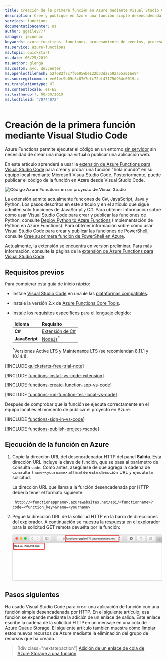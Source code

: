 ```yaml
---
title: Creación de la primera función en Azure mediante Visual Studio Code
description: Cree y publique en Azure una función simple desencadenada por HTTP mediante la extensión de Azure Functions de Visual Studio Code.
services: functions
documentationcenter: na
author: ggailey777
manager: jeconnoc
keywords: azure functions, funciones, procesamiento de eventos, proceso, arquitectura sin servidor
ms.service: azure-functions
ms.topic: quickstart
ms.date: 06/25/2019
ms.author: glenga
ms.custom: mvc, devcenter
ms.openlocfilehash: 52f682f7c7f06056be122b33d27592a55a01be94
ms.sourcegitcommit: ee61ec9b09c8c87e7dfc72ef47175d934e6019cc
ms.translationtype: HT
ms.contentlocale: es-ES
ms.lasthandoff: 08/30/2019
ms.locfileid: "70744072"
---
```

# <a name="create-your-first-function-using-visual-studio-code"></a>Creación de la primera función mediante Visual Studio Code

Azure Functions permite ejecutar el código en un entorno [sin servidor](https://azure.microsoft.com/solutions/serverless/) sin necesidad de crear una máquina virtual o publicar una aplicación web.

En este artículo aprenderá a usar la [extensión de Azure Functions para Visual Studio Code] para crear y probar una función "hola mundo" en su equipo local mediante Microsoft Visual Studio Code. Posteriormente, puede publicar el código de la función en Azure desde Visual Studio Code.

![Código Azure Functions en un proyecto de Visual Studio](./media/functions-create-first-function-vs-code/functions-vscode-intro.png)

La extensión admite actualmente funciones de C#, JavaScript, Java y Python. Los pasos descritos en este artículo y en el artículo que sigue admiten solo funciones de JavaScript y C#. Para obtener información sobre cómo usar Visual Studio Code para crear y publicar las funciones de Python, consulte [Deploy Python to Azure Functions](https://code.visualstudio.com/docs/python/tutorial-azure-functions) (Implementación de Python en Azure Functions). Para obtener información sobre cómo usar Visual Studio Code para crear y publicar las funciones de PowerShell, consulte [Cree su primera función de PowerShell en Azure](functions-create-first-function-powershell.md). 

Actualmente, la extensión se encuentra en versión preliminar. Para más información, consulte la página de la [extensión de Azure Functions para Visual Studio Code].

## <a name="prerequisites"></a>Requisitos previos

Para completar esta guía de inicio rápido:

* Instale [Visual Studio Code](https://code.visualstudio.com/) en una de las [plataformas compatibles](https://code.visualstudio.com/docs/supporting/requirements#_platforms).

* Instale la versión 2.x de [Azure Functions Core Tools](functions-run-local.md#v2).

* Instale los requisitos específicos para el lenguaje elegido:

    | Idioma | Requisito |
    | -------- | --------- |
    | **C#** | [Extensión de C#](https://marketplace.visualstudio.com/items?itemName=ms-vscode.csharp)  |
    | **JavaScript** | [Node.js](https://nodejs.org/)<sup>*</sup> | 
 
    <sup>*</sup>Versiones Active LTS y Maintenance LTS (se recomiendan 8.11.1 y 10.14.1).

[!INCLUDE [quickstarts-free-trial-note](../../includes/quickstarts-free-trial-note.md)]

[!INCLUDE [functions-install-vs-code-extension](../../includes/functions-install-vs-code-extension.md)]

[!INCLUDE [functions-create-function-app-vs-code](../../includes/functions-create-function-app-vs-code.md)]

[!INCLUDE [functions-run-function-test-local-vs-code](../../includes/functions-run-function-test-local-vs-code.md)]

Después de comprobar que la función se ejecuta correctamente en el equipo local es el momento de publicar el proyecto en Azure.

[!INCLUDE [functions-sign-in-vs-code](../../includes/functions-sign-in-vs-code.md)]

[!INCLUDE [functions-publish-project-vscode](../../includes/functions-publish-project-vscode.md)]

## <a name="run-the-function-in-azure"></a>Ejecución de la función en Azure

1. Copie la dirección URL del desencadenador HTTP del panel **Salida**. Esta dirección URL incluye la clave de función, que se pasa al parámetro de consulta `code`. Como antes, asegúrese de que agrega la cadena de consulta `?name=<yourname>` al final de esta dirección URL y ejecute la solicitud.

    La dirección URL que llama a la función desencadenada por HTTP debería tener el formato siguiente:

        http://<functionappname>.azurewebsites.net/api/<functionname>?code=<function_key>&name=<yourname> 

1. Pegue la dirección URL de la solicitud HTTP en la barra de direcciones del explorador. A continuación se muestra la respuesta en el explorador para la solicitud GET remota devuelta por la función: 

    ![Respuesta de la función en el explorador](./media/functions-create-first-function-vs-code/functions-test-remote-browser.png)

## <a name="next-steps"></a>Pasos siguientes

Ha usado Visual Studio Code para crear una aplicación de función con una función simple desencadenada por HTTP. En el siguiente artículo, esa función se expande mediante la adición de un enlace de salida. Este enlace escribe la cadena de la solicitud HTTP en un mensaje en una cola de Azure Queue Storage. El siguiente artículo también muestra cómo limpiar estos nuevos recursos de Azure mediante la eliminación del grupo de recursos que ha creado.

> [!div class="nextstepaction"]
> [Adición de un enlace de cola de Azure Storage a una función](functions-add-output-binding-storage-queue-vs-code.md)

[Azure Functions Core Tools]: functions-run-local.md
[Extensión de Azure Functions para Visual Studio Code]: https://marketplace.visualstudio.com/items?itemName=ms-azuretools.vscode-azurefunctions

